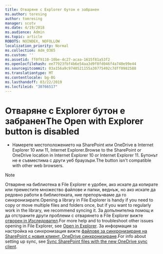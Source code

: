 ```yaml
---
title: Отваряне с Explorer бутон е забранен
ms.author: toresing
author: tomresing
manager: scotv
ms.date: 4/19/2018
ms.audience: Admin
ms.topic: article
ROBOTS: NOINDEX, NOFOLLOW
localization_priority: Normal
ms.collection: Adm_O365
ms.custom: ''
ms.assetid: ff0f9110-10be-4c27-acaa-1615f81a53f2
ms.openlocfilehash: ee77923fbf4b6e54aa3d9f8fd046f4a740e99e44
ms.sourcegitcommit: 03a156a9c9740521155a30775492c7dff0982588
ms.translationtype: MT
ms.contentlocale: bg-BG
ms.lasthandoff: 03/22/2019
ms.locfileid: "30766517"
---
```

# <a name="the-open-with-explorer-button-is-disabled"></a><span data-ttu-id="861c4-102">Отваряне с Explorer бутон е забранен</span><span class="sxs-lookup"><span data-stu-id="861c4-102">The Open with Explorer button is disabled</span></span>

- <span data-ttu-id="861c4-103">Намерете местоположението на SharePoint или OneDrive в Internet Explorer 10 или 11, Internet Explorer.</span><span class="sxs-lookup"><span data-stu-id="861c4-103">Browse to the SharePoint or OneDrive location in Internet Explorer 10 or Internet Explorer 11.</span></span> <span data-ttu-id="861c4-104">Бутонът не е съвместима с други уеб браузъри.</span><span class="sxs-lookup"><span data-stu-id="861c4-104">The button isn't compatible with other web browsers.</span></span>
    
> [!NOTE]
> <span data-ttu-id="861c4-105">Отваряне на библиотека в File Explorer е удобен, ако искате да копирате или преместите множество файлове и папки, веднъж, но ако искате да редовно работи в библиотеката, ние препоръчваме да го синхронизирате.</span><span class="sxs-lookup"><span data-stu-id="861c4-105">Opening a library in File Explorer is handy if you need to copy or move multiple files and folders once, but if you want to regularly work in the library, we recommend syncing it.</span></span> <span data-ttu-id="861c4-106">За допълнителна помощ и да отстраните други проблеми с отварянето в File Explorer вижте [отворен in Изследовател](https://go.microsoft.com/fwlink/?linkid=871665).</span><span class="sxs-lookup"><span data-stu-id="861c4-106">For more help and to troubleshoot other issues opening in File Explorer, see [Open in Explorer](https://go.microsoft.com/fwlink/?linkid=871665).</span></span> <span data-ttu-id="861c4-107">За информация за настройка на синхронизация вижте [файлове за синхронизиране на SharePoint с новия клиент, OneDrive синхронизиране](https://go.microsoft.com/fwlink/?linkid=871666).</span><span class="sxs-lookup"><span data-stu-id="861c4-107">For info about setting up sync, see [Sync SharePoint files with the new OneDrive sync client](https://go.microsoft.com/fwlink/?linkid=871666).</span></span> 
  

